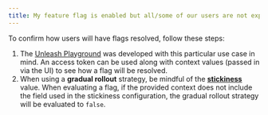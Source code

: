 ```yaml
---
title: My feature flag is enabled but all/some of our users are not exposed to it
---
```


To confirm how users will have flags resolved, follow these steps:
1. The [Unleash Playground](/reference/playground.mdx) was developed with this particular use case in mind. An access token can be used along with context values (passed in via the UI) to see how a flag will be resolved. 
2. When using a **gradual rollout** strategy, be mindful of the **[stickiness](/reference/stickiness)** value. When evaluating a flag, if the provided context does not include the field used in the stickiness configuration, the gradual rollout strategy will be evaluated to `false`.
